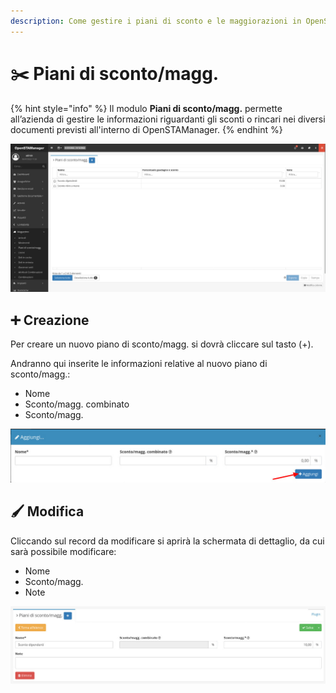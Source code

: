 ```yaml
---
description: Come gestire i piani di sconto e le maggiorazioni in OpenSTAManager
---
```


# ✂️ Piani di sconto/magg.

{% hint style="info" %}
Il modulo **Piani di sconto/magg.** permette all’azienda di gestire le informazioni riguardanti gli sconti o rincari nei diversi documenti previsti all'interno di OpenSTAManager.
{% endhint %}

![](<../../../.gitbook/assets/image (350).png>)

## ➕ Creazione

Per creare un nuovo piano di sconto/magg. si dovrà cliccare sul tasto (+).

Andranno qui inserite le informazioni relative al nuovo piano di sconto/magg.:

* Nome
* Sconto/magg. combinato
* Sconto/magg.

![](<../../../.gitbook/assets/image (115).png>)

## 🖌️ Modifica

Cliccando sul record da modificare si aprirà la schermata di dettaglio, da cui sarà possibile modificare:

* Nome
* Sconto/magg.
* Note

![](<../../../.gitbook/assets/image (383).png>)
